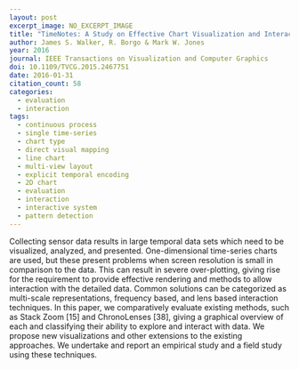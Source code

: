 ```yaml
---
layout: post
excerpt_image: NO_EXCERPT_IMAGE
title: "TimeNotes: A Study on Effective Chart Visualization and Interaction Techniques for Time-Series Data"
author: James S. Walker, R. Borgo & Mark W. Jones
year: 2016
journal: IEEE Transactions on Visualization and Computer Graphics
doi: 10.1109/TVCG.2015.2467751
date: 2016-01-31
citation_count: 58
categories:
  - evaluation
  - interaction
tags:
  - continuous process
  - single time-series
  - chart type
  - direct visual mapping
  - line chart
  - multi-view layout
  - explicit temporal encoding
  - 2D chart
  - evaluation
  - interaction
  - interactive system
  - pattern detection
---
```

Collecting sensor data results in large temporal data sets which need to be visualized, analyzed, and presented. One-dimensional time-series charts are used, but these present problems when screen resolution is small in comparison to the data. This can result in severe over-plotting, giving rise for the requirement to provide effective rendering and methods to allow interaction with the detailed data. Common solutions can be categorized as multi-scale representations, frequency based, and lens based interaction techniques. In this paper, we comparatively evaluate existing methods, such as Stack Zoom [15] and ChronoLenses [38], giving a graphical overview of each and classifying their ability to explore and interact with data. We propose new visualizations and other extensions to the existing approaches. We undertake and report an empirical study and a field study using these techniques.
